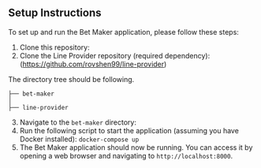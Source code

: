 ## Setup Instructions
To set up and run the Bet Maker application, please follow these steps:

1. Clone this repository:
2. Clone the Line Provider repository (required dependency): (https://github.com/rovshen99/line-provider)

  The directory tree should be following.
```
├── bet-maker
│ 
├── line-provider
```
3. Navigate to the `bet-maker` directory:
4. Run the following script to start the application (assuming you have Docker installed): `docker-compose up`
5. The Bet Maker application should now be running. You can access it by opening a web browser and navigating to `http://localhost:8000`.
